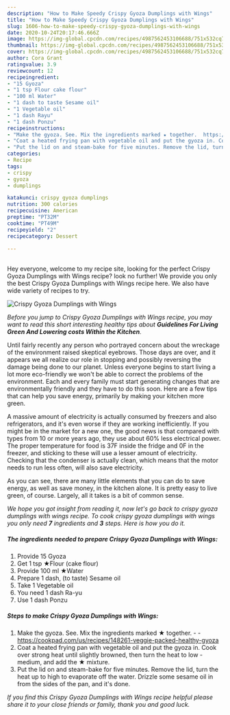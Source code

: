```yaml
---
description: "How to Make Speedy Crispy Gyoza Dumplings with Wings"
title: "How to Make Speedy Crispy Gyoza Dumplings with Wings"
slug: 1606-how-to-make-speedy-crispy-gyoza-dumplings-with-wings
date: 2020-10-24T20:17:46.666Z
image: https://img-global.cpcdn.com/recipes/4987562453106688/751x532cq70/crispy-gyoza-dumplings-with-wings-recipe-main-photo.jpg
thumbnail: https://img-global.cpcdn.com/recipes/4987562453106688/751x532cq70/crispy-gyoza-dumplings-with-wings-recipe-main-photo.jpg
cover: https://img-global.cpcdn.com/recipes/4987562453106688/751x532cq70/crispy-gyoza-dumplings-with-wings-recipe-main-photo.jpg
author: Cora Grant
ratingvalue: 3.9
reviewcount: 12
recipeingredient:
- "15 Gyoza"
- "1 tsp Flour cake flour"
- "100 ml Water"
- "1 dash to taste Sesame oil"
- "1 Vegetable oil"
- "1 dash Rayu"
- "1 dash Ponzu"
recipeinstructions:
- "Make the gyoza. See. Mix the ingredients marked ★ together.  https://cookpad.com/us/recipes/148261-veggie-packed-healthy-gyoza"
- "Coat a heated frying pan with vegetable oil and put the gyoza in. Cook over strong heat until slightly browned, then turn the heat to low -  medium, and add the ★ mixture."
- "Put the lid on and steam-bake for five minutes. Remove the lid, turn the heat up to high to evaporate off the water. Drizzle some sesame oil in from the sides of the pan, and it&#39;s done."
categories:
- Recipe
tags:
- crispy
- gyoza
- dumplings

katakunci: crispy gyoza dumplings 
nutrition: 300 calories
recipecuisine: American
preptime: "PT32M"
cooktime: "PT49M"
recipeyield: "2"
recipecategory: Dessert

---
```

<br>
Hey everyone, welcome to my recipe site, looking for the perfect Crispy Gyoza Dumplings with Wings recipe? look no further! We provide you only the best Crispy Gyoza Dumplings with Wings recipe here. We also have wide variety of recipes to try.
<br>


![Crispy Gyoza Dumplings with Wings](https://img-global.cpcdn.com/recipes/4987562453106688/751x532cq70/crispy-gyoza-dumplings-with-wings-recipe-main-photo.jpg)

<i>Before you jump to Crispy Gyoza Dumplings with Wings recipe, you may want to read this short interesting healthy tips about 
<strong>Guidelines For Living Green And Lowering costs Within the Kitchen</strong>.</i>
</br>

Until fairly recently any person who portrayed concern about the wreckage of the environment raised skeptical eyebrows. Those days are over, and it appears we all realize our role in stopping and possibly reversing the damage being done to our planet. Unless everyone begins to start living a lot more eco-friendly we won't be able to correct the problems of the environment. Each and every family must start generating changes that are environmentally friendly and they have to do this soon. Here are a few tips that can help you save energy, primarily by making your kitchen more green.

A massive amount of electricity is actually consumed by freezers and also refrigerators, and it's even worse if they are working inefficiently. If you might be in the market for a new one, the good news is that compared with types from 10 or more years ago, they use about 60% less electrical power. The proper temperature for food is 37F inside the fridge and 0F in the freezer, and sticking to these will use a lesser amount of electricity. Checking that the condenser is actually clean, which means that the motor needs to run less often, will also save electricity.

As you can see, there are many little elements that you can do to save energy, as well as save money, in the kitchen alone. It is pretty easy to live green, of course. Largely, all it takes is a bit of common sense.


<i>We hope you got insight from reading it, now let's go back to crispy gyoza dumplings with wings recipe. To cook crispy gyoza dumplings with wings you only need <strong>7</strong> ingredients and <strong>3</strong> steps. Here is how you do it.
</i>

##### The ingredients needed to prepare Crispy Gyoza Dumplings with Wings:

1. Provide 15 Gyoza
1. Get 1 tsp ★Flour (cake flour)
1. Provide 100 ml ★Water
1. Prepare 1 dash, (to taste) Sesame oil
1. Take 1 Vegetable oil
1. You need 1 dash Ra-yu
1. Use 1 dash Ponzu


##### Steps to make Crispy Gyoza Dumplings with Wings:

1. Make the gyoza. See. Mix the ingredients marked ★ together. -  - https://cookpad.com/us/recipes/148261-veggie-packed-healthy-gyoza
1. Coat a heated frying pan with vegetable oil and put the gyoza in. Cook over strong heat until slightly browned, then turn the heat to low -  medium, and add the ★ mixture.
1. Put the lid on and steam-bake for five minutes. Remove the lid, turn the heat up to high to evaporate off the water. Drizzle some sesame oil in from the sides of the pan, and it&#39;s done.


<i>If you find this Crispy Gyoza Dumplings with Wings recipe helpful please share it to your close friends or family, thank you and good luck.</i>
